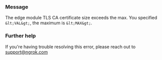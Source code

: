 
### Message
The edge module TLS CA certificate size exceeds the max. You specified `&lt;VAL&gt;`, the maximum is `&lt;MAX&gt;`.

### Further help
If you're having trouble resolving this error, please reach out to [support@ngrok.com](mailto:support@ngrok.com?subject=Help%20with%20ERR_NGROK_7014)

